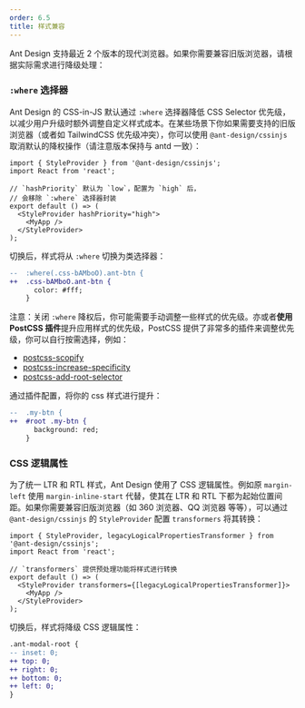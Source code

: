 ```yaml
---
order: 6.5
title: 样式兼容
---
```


Ant Design 支持最近 2 个版本的现代浏览器。如果你需要兼容旧版浏览器，请根据实际需求进行降级处理：

### `:where` 选择器

Ant Design 的 CSS-in-JS 默认通过 `:where` 选择器降低 CSS Selector 优先级，以减少用户升级时额外调整自定义样式成本。在某些场景下你如果需要支持的旧版浏览器（或者如 TailwindCSS 优先级冲突），你可以使用 `@ant-design/cssinjs` 取消默认的降权操作（请注意版本保持与 antd 一致）：

```tsx
import { StyleProvider } from '@ant-design/cssinjs';
import React from 'react';

// `hashPriority` 默认为 `low`，配置为 `high` 后，
// 会移除 `:where` 选择器封装
export default () => (
  <StyleProvider hashPriority="high">
    <MyApp />
  </StyleProvider>
);
```

切换后，样式将从 `:where` 切换为类选择器：

```diff
--  :where(.css-bAMboO).ant-btn {
++  .css-bAMboO.ant-btn {
      color: #fff;
    }
```

注意：关闭 `:where` 降权后，你可能需要手动调整一些样式的优先级。亦或者**使用 PostCSS 插件**提升应用样式的优先级，PostCSS 提供了非常多的插件来调整优先级，你可以自行按需选择，例如：

- [postcss-scopify](https://www.npmjs.com/package/postcss-scopify)
- [postcss-increase-specificity](https://www.npmjs.com/package/postcss-increase-specificity)
- [postcss-add-root-selector](https://www.npmjs.com/package/postcss-add-root-selector)

通过插件配置，将你的 css 样式进行提升：

```diff
--  .my-btn {
++  #root .my-btn {
      background: red;
    }
```

### CSS 逻辑属性

为了统一 LTR 和 RTL 样式，Ant Design 使用了 CSS 逻辑属性。例如原 `margin-left` 使用 `margin-inline-start` 代替，使其在 LTR 和 RTL 下都为起始位置间距。如果你需要兼容旧版浏览器（如 360 浏览器、QQ 浏览器 等等），可以通过 `@ant-design/cssinjs` 的 `StyleProvider` 配置 `transformers` 将其转换：

```tsx
import { StyleProvider, legacyLogicalPropertiesTransformer } from '@ant-design/cssinjs';
import React from 'react';

// `transformers` 提供预处理功能将样式进行转换
export default () => (
  <StyleProvider transformers={[legacyLogicalPropertiesTransformer]}>
    <MyApp />
  </StyleProvider>
);
```

切换后，样式将降级 CSS 逻辑属性：

```diff
.ant-modal-root {
-- inset: 0;
++ top: 0;
++ right: 0;
++ bottom: 0;
++ left: 0;
}
```
